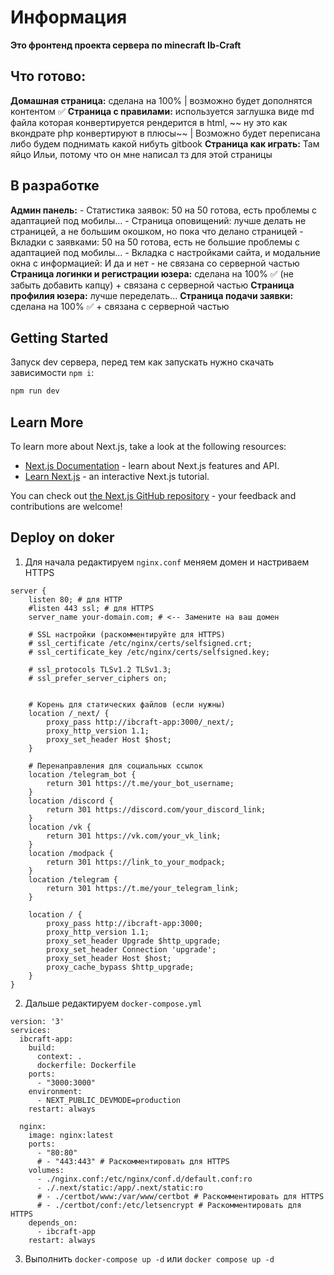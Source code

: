 # Информация
**Это фронтенд проекта сервера по minecraft Ib-Craft**

## Что готово:
**Домашная страница:** сделана на 100% | возможно будет дополнятся контентом ✅
**Страница с правилами:** используется заглушка виде md файла которая конвертируется рендерится в html, ~~ ну это как вкондрате php конвертируют в плюсы~~ | Возможно будет переписана либо будем поднимать какой нибуть gitbook
**Страница как играть:** Там яйцо Ильи, потому что он мне написал тз для этой страницы 

## В разработке
**Админ панель:**
    - Статистика заявок: 50 на 50 готова, есть проблемы с адаптацией под мобилы...
    - Страница оповищений: лучше делать не страницей, а не большим окошком, но пока что делано страницей
    - Вкладки с заявками: 50 на 50 готова, есть не большие проблемы с адаптацией под мобилы...
    - Вкладка с настройками сайта, и модальние окна с информацией: И да и нет
    - не связана со серверной частью
**Страница логинки и регистрации юзера:** сделана на 100% ✅ (не забыть добавить капцу) + связана с серверной частью
**Страница профилия юзера:** лучше переделать...
**Страница подачи заявки:** сделана на 100% ✅ + связана с серверной частью

## Getting Started

Запуск dev сервера, перед тем как запускать нужно скачать зависимости `npm i`:

```bash
npm run dev
```

## Learn More

To learn more about Next.js, take a look at the following resources:

- [Next.js Documentation](https://nextjs.org/docs) - learn about Next.js features and API.
- [Learn Next.js](https://nextjs.org/learn) - an interactive Next.js tutorial.

You can check out [the Next.js GitHub repository](https://github.com/vercel/next.js) - your feedback and contributions are welcome!

## Deploy on doker

1. Для начала редактируем `nginx.conf` меняем домен и настриваем HTTPS

```
server {
    listen 80; # для HTTP
    #listen 443 ssl; # для HTTPS
    server_name your-domain.com; # <-- Замените на ваш домен

    # SSL настройки (раскомментируйте для HTTPS)
    # ssl_certificate /etc/nginx/certs/selfsigned.crt;
    # ssl_certificate_key /etc/nginx/certs/selfsigned.key;

    # ssl_protocols TLSv1.2 TLSv1.3;
    # ssl_prefer_server_ciphers on;


    # Корень для статических файлов (если нужны)
    location /_next/ {
        proxy_pass http://ibcraft-app:3000/_next/;
        proxy_http_version 1.1;
        proxy_set_header Host $host;
    }

    # Перенаправления для социальных ссылок
    location /telegram_bot {
        return 301 https://t.me/your_bot_username; 
    }
    location /discord {
        return 301 https://discord.com/your_discord_link; 
    }
    location /vk {
        return 301 https://vk.com/your_vk_link; 
    }
    location /modpack {
        return 301 https://link_to_your_modpack; 
    }
    location /telegram {
        return 301 https://t.me/your_telegram_link; 
    }

    location / {
        proxy_pass http://ibcraft-app:3000;
        proxy_http_version 1.1;
        proxy_set_header Upgrade $http_upgrade;
        proxy_set_header Connection 'upgrade';
        proxy_set_header Host $host;
        proxy_cache_bypass $http_upgrade;
    }
}
```

2. Дальше редактируем `docker-compose.yml`
```
version: '3'
services:
  ibcraft-app:
    build: 
      context: .
      dockerfile: Dockerfile
    ports:
      - "3000:3000"
    environment:
      - NEXT_PUBLIC_DEVMODE=production
    restart: always

  nginx:
    image: nginx:latest
    ports:
      - "80:80"
      # - "443:443" # Раскомментировать для HTTPS
    volumes:
      - ./nginx.conf:/etc/nginx/conf.d/default.conf:ro
      - ./.next/static:/app/.next/static:ro  
      # - ./certbot/www:/var/www/certbot # Раскомментировать для HTTPS
      # - ./certbot/conf:/etc/letsencrypt # Раскомментировать для HTTPS
    depends_on:
      - ibcraft-app 
    restart: always
```

3. Выполнить `docker-compose up -d` или `docker compose up -d`